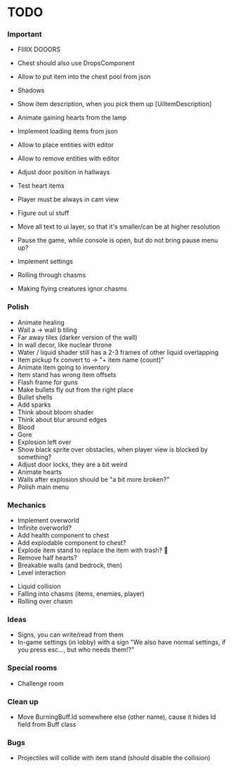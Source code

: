# TODO

### Important

* FIIIIX DOOORS



* Chest should also use DropsComponent
* Allow to put item into the chest pool from json
* Shadows
* Show item description, when you pick them up [UiItemDescription]
* Animate gaining hearts from the lamp
* Implement loading items from json
* Allow to place entities with editor
* Allow to remove entities with editor
* Adjust door position in hallways
* Test heart items
* Player must be always in cam view
* Figure out ui stuff
* Move all text to ui layer, so that it's smaller/can be at higher resolution
* Pause the game, while console is open, but do not bring pause menu up?
* Implement settings
* Rolling through chasms
* Making flying creatures ignor chasms

### Polish

* Animate healing
* Wall a -> wall b tiling
* Far away tiles (darker version of the wall)
* In wall decor, like nuclear throne
* Water / liquid shader still has a 2-3 frames of other liquid overlapping
* Item pickup fx convert to -> "+ item name (count)"
* Animate item going to inventory
* Item stand has wrong item offsets
* Flash frame for guns
* Make bullets fly out from the right place
* Bullet shells
* Add sparks
* Think about bloom shader
* Think about blur around edges
* Blood
* Gore
* Explosion left over
* Show black sprite over obstacles, when player view is blocked by something?
* Adjust door locks, they are a bit weird
* Animate hearts
* Walls after explosion should be "a bit more broken?"
* Polish main menu

### Mechanics

* Implement overworld
* Infinite overworld?
* Add health component to chest
* Add explodable component to chest?
* Explode item stand to replace the item with trash? :thinking:
* Remove half hearts?
* Breakable walls (and bedrock, then)
* Level interaction
 + Liquid collision
 + Falling into chasms (items, enemies, player)
 + Rolling over chasm

### Ideas

* Signs, you can write/read from them
* In-game settings (in lobby) with a sign "We also have normal settings, if you press esc..., but who needs them!?"

### Special rooms

* Challenge room

### Clean up

* Move BurningBuff.Id somewhere else (other name), cause it hides Id field from Buff class

### Bugs

* Projectiles will collide with item stand (should disable the collision)